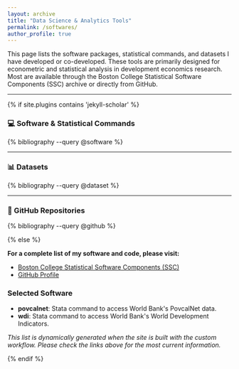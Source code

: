 ```yaml
---
layout: archive
title: "Data Science & Analytics Tools"
permalink: /softwares/
author_profile: true
---
```


This page lists the software packages, statistical commands, and datasets I have developed or co-developed. These tools are primarily designed for econometric and statistical analysis in development economics research. Most are available through the Boston College Statistical Software Components (SSC) archive or directly from GitHub.

---

{% if site.plugins contains 'jekyll-scholar' %}

### 💻 Software & Statistical Commands

{% bibliography --query @software %}

---

### 📊 Datasets

{% bibliography --query @dataset %}

---

### 🐙 GitHub Repositories

{% bibliography --query @github %}

{% else %}
<!-- Static fallback for GitHub Pages build -->

**For a complete list of my software and code, please visit:**
- [Boston College Statistical Software Components (SSC)](https://ideas.repec.org/e/pwa88.html)
- [GitHub Profile](https://github.com/jpazvd)

### Selected Software

- **povcalnet**: Stata command to access World Bank's PovcalNet data.
- **wdi**: Stata command to access World Bank's World Development Indicators.

*This list is dynamically generated when the site is built with the custom workflow. Please check the links above for the most current information.*

{% endif %}